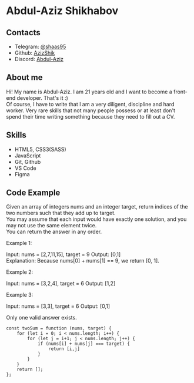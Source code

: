# Abdul-Aziz Shikhabov

## Contacts

- Telegram: [@shaas95](https://t.me/shaas95)
- Github: [AzizShik](https://github.com/AzizShik)
- Discord: [Abdul-Aziz](https://discordapp.com/users/831809123582345256)

## About me

Hi! My name is Abdul-Aziz. I am 21 years old and I want to become a front-end developer. That's it :) <br>
Of course, I have to write that I am a very diligent, discipline and hard worker. Very rare skills that not many people possess or at least don't spend their time writing something because they need to fill out a CV.

## Skills

- HTML5, CSS3(SASS)
- JavaScript
- Git, Github
- VS Code
- Figma

## Code Example

Given an array of integers nums and an integer target, return indices of the two numbers such that they add up to target. <br>
You may assume that each input would have exactly one solution, and you may not use the same element twice. <br>
You can return the answer in any order. <br>

Example 1: <br>

Input: nums = [2,7,11,15], target = 9
Output: [0,1] <br>
Explanation: Because nums[0] + nums[1] == 9, we return [0, 1].

Example 2: <br>

Input: nums = [3,2,4], target = 6
Output: [1,2]  <br>

Example 3: <br>

Input: nums = [3,3], target = 6
Output: [0,1] <br>

Only one valid answer exists.

```
const twoSum = function (nums, target) {
    for (let i = 0; i < nums.length; i++) {
        for (let j = i+1; j < nums.length; j++) {
            if (nums[i] + nums[j] === target) {
                return [i,j]
            }
        }
    }
    return [];
};
```
